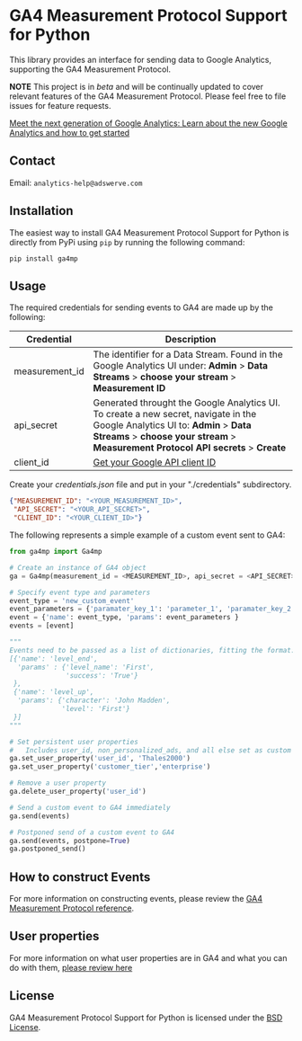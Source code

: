 # GA4 Measurement Protocol Support for Python

This library provides an interface for sending data to Google Analytics, supporting the GA4 Measurement Protocol.

**NOTE** This project is in *beta* and will be continually updated to cover relevant features of the GA4 Measurement Protocol. Please feel free to file issues for feature requests.

[Meet the next generation of Google Analytics: Learn about the new Google Analytics and how to get started](https://support.google.com/analytics/answer/10089681)

## Contact

Email: `analytics-help@adswerve.com`

## Installation

The easiest way to install GA4 Measurement Protocol Support for Python is directly from PyPi using `pip` by running the following command:

`pip install ga4mp`


## Usage

The required credentials for sending events to GA4 are made up by the following:

| Credential     | Description                                                                                                                                                                                               |
| -------------- | --------------------------------------------------------------------------------------------------------------------------------------------------------------------------------------------------------- |
| measurement_id | The identifier for a Data Stream. Found in the Google Analytics UI under:  **Admin** > **Data Streams** > **choose your stream** > **Measurement ID**                                                     |
| api_secret     | Generated throught the Google Analytics UI. To create a new secret, navigate in the Google Analytics UI to: **Admin** > **Data Streams** > **choose your stream** > **Measurement Protocol API secrets** > **Create** |
| client_id      | [Get your Google API client ID](https://developers.google.com/identity/one-tap/web/guides/get-google-api-clientid)                                                                                        |


Create your *credentials.json* file and put in your "./credentials" subdirectory.

``` json
{"MEASUREMENT_ID": "<YOUR_MEASUREMENT_ID>",
 "API_SECRET": "<YOUR_API_SECRET>",
 "CLIENT_ID": "<YOUR_CLIENT_ID>"}
```
The following represents a simple example of a custom event sent to GA4:
``` python
from ga4mp import Ga4mp

# Create an instance of GA4 object
ga = Ga4mp(measurement_id = <MEASUREMENT_ID>, api_secret = <API_SECRET>, client_id=<CLIENT_ID>)

# Specify event type and parameters
event_type = 'new_custom_event'
event_parameters = {'paramater_key_1': 'parameter_1', 'paramater_key_2': 'parameter_2'}
event = {'name': event_type, 'params': event_parameters }
events = [event]

"""
Events need to be passed as a list of dictionaries, fitting the format:
[{'name': 'level_end',
  'params' : {'level_name': 'First',
              'success': 'True'}
 },
 {'name': 'level_up',
  'params': {'character': 'John Madden',
             'level': 'First'}
 }]
"""

# Set persistent user properties
#   Includes user_id, non_personalized_ads, and all else set as custom user_properties
ga.set_user_property('user_id', 'Thales2000')
ga.set_user_property('customer_tier','enterprise')

# Remove a user property
ga.delete_user_property('user_id')

# Send a custom event to GA4 immediately
ga.send(events)

# Postponed send of a custom event to GA4
ga.send(events, postpone=True)
ga.postponed_send()
```

## How to construct Events
For more information on constructing events, please review the [GA4 Measurement Protocol reference](https://developers.google.com/analytics/devguides/collection/protocol/ga4/reference).

## User properties
For more information on what user properties are in GA4 and what you can do with them, [please review here](https://developers.google.com/analytics/devguides/collection/protocol/ga4/user-properties?client_type=gtag)

## License

GA4 Measurement Protocol Support for Python is licensed under the [BSD License](./LICENSE).

